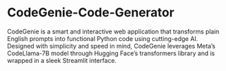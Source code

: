 # CodeGenie-Code-Generator
CodeGenie is a smart and interactive web application that transforms plain English prompts into functional Python code using cutting-edge AI. Designed with simplicity and speed in mind, CodeGenie leverages Meta’s CodeLlama-7B model through Hugging Face’s transformers library and is wrapped in a sleek Streamlit interface.
